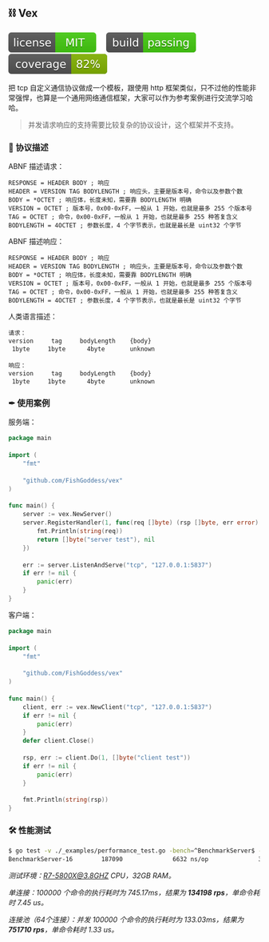 ## ⛓ Vex

[![License](./_icons/license.svg)](https://opensource.org/licenses/MIT)
[![Build](./_icons/build.svg)](./_icons/build.svg)
[![Coverage](./_icons/coverage.svg)](./_icons/coverage.svg)

把 tcp 自定义通信协议做成一个模板，跟使用 http 框架类似，只不过他的性能非常强悍，也算是一个通用网络通信框架，大家可以作为参考案例进行交流学习哈哈。

> 并发请求响应的支持需要比较复杂的协议设计，这个框架并不支持。

### 📃 协议描述

ABNF 描述请求：

```abnf
RESPONSE = HEADER BODY ; 响应
HEADER = VERSION TAG BODYLENGTH ; 响应头，主要是版本号，命令以及参数个数
BODY = *OCTET ; 响应体，长度未知，需要靠 BODYLENGTH 明确
VERSION = OCTET ; 版本号，0x00-0xFF，一般从 1 开始，也就是最多 255 个版本号
TAG = OCTET ; 命令，0x00-0xFF，一般从 1 开始，也就是最多 255 种答复含义
BODYLENGTH = 4OCTET ; 参数长度，4 个字节表示，也就是最长是 uint32 个字节
```

ABNF 描述响应：

```abnf
RESPONSE = HEADER BODY ; 响应
HEADER = VERSION TAG BODYLENGTH ; 响应头，主要是版本号，命令以及参数个数
BODY = *OCTET ; 响应体，长度未知，需要靠 BODYLENGTH 明确
VERSION = OCTET ; 版本号，0x00-0xFF，一般从 1 开始，也就是最多 255 个版本号
TAG = OCTET ; 命令，0x00-0xFF，一般从 1 开始，也就是最多 255 种答复含义
BODYLENGTH = 4OCTET ; 参数长度，4 个字节表示，也就是最长是 uint32 个字节
```

人类语言描述：

```
请求：
version     tag     bodyLength    {body}
 1byte     1byte      4byte       unknown

响应：
version     tag     bodyLength    {body}
 1byte     1byte      4byte       unknown
```

### ✒ 使用案例

服务端：

```go
package main

import (
	"fmt"

	"github.com/FishGoddess/vex"
)

func main() {
	server := vex.NewServer()
	server.RegisterHandler(1, func(req []byte) (rsp []byte, err error) {
		fmt.Println(string(req))
		return []byte("server test"), nil
	})

	err := server.ListenAndServe("tcp", "127.0.0.1:5837")
	if err != nil {
		panic(err)
	}
}
```

客户端：

```go
package main

import (
	"fmt"

	"github.com/FishGoddess/vex"
)

func main() {
	client, err := vex.NewClient("tcp", "127.0.0.1:5837")
	if err != nil {
		panic(err)
	}
	defer client.Close()

	rsp, err := client.Do(1, []byte("client test"))
	if err != nil {
		panic(err)
	}

	fmt.Println(string(rsp))
}
```

### 🛠 性能测试

```bash
$ go test -v ./_examples/performance_test.go -bench=^BenchmarkServer$ -benchtime=1s
BenchmarkServer-16        187090              6632 ns/op              32 B/op          6 allocs/op
```

_测试环境：R7-5800X@3.8GHZ CPU，32GB RAM。_

_单连接：100000 个命令的执行耗时为 745.17ms，结果为 **134198 rps**，单命令耗时 7.45 us。_

_连接池（64个连接）：并发 100000 个命令的执行耗时为 133.03ms，结果为 **751710 rps**，单命令耗时 1.33 us。_
